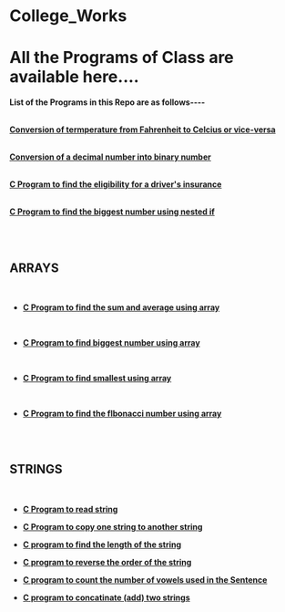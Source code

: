 # College_Works
<h1><b>All the Programs of Class are available here.... </b></h1>


**List of the Programs in this Repo are as follows----**
<br><br>


[**Conversion of termperature from Fahrenheit to Celcius or vice-versa**](https://github.com/Rashob/College_Works/blob/master/CONVERSION_OF_TEMP.C)
<br>
<br>

[**Conversion of a decimal number into binary number**](https://github.com/Rashob/College_Works/blob/master/CONVERSION_OF_TEMP.C)
<br>
<br>

[**C Program to find the eligibility for a driver's insurance**](https://github.com/Rashob/College_Works/blob/master/Drivers_insurance.c)
<br>
<br>

[**C Program to find the biggest number using nested if**](https://github.com/Rashob/College_Works/blob/master/Drivers_insurance.c)

<br>
<br>

## **ARRAYS**
<br>

- [**C Program to find the sum and average using array**](https://github.com/Rashob/College_Works/blob/master/ARRAY/array(sum%20and%20average%20).c)
<br>

- [**C Program to find biggest number using array**](ARRAY/biggestno.c)
<br>

- [**C Program to find smallest using array**](ARRAY/smallest.c)
<br>

- [**C Program to find the flbonacci number using array**](ARRAY/flbonacci.c)
<br>
<br>

## **STRINGS**
<br>

- [**C Program to read string**](STRING/readstring.c)

- [**C Program to copy one string to another string**](STRING/cpstring.c)

- [**C program to find the length of the string**](STRING/Lengthofstring.c)

- [**C program to reverse the order of the string**](STRING/revsrtng.c)

- [**C program to count  the number of vowels used in the Sentence**](STRING/vowel.c)

- [**C program to concatinate (add) two strings**](STRING/concatination.c)
